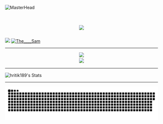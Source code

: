 ![MasterHead](https://developers.giphy.com/branch/master/static/api-512d36c09662682717108a38bbb5c57d.gif)

<h1 align="center">
  <a href="https://git.io/typing-svg">
    <img src="https://readme-typing-svg.herokuapp.com/?lines=Hi+There!+👋;+I'm+Hritik!;+I'm+Full+Stack+Developer;&center=true&size=40">
  </a>
</h1>


[![](https://visitcount.itsvg.in/api?id=hritik189&label=Profile%20Views&color=12&icon=2&pretty=true)](https://visitcount.itsvg.in)
<a href="https://twitter.com/The____Sam" target="_blank">
    <img src="https://img.shields.io/twitter/follow/The____Sam?logo=twitter&style=for-the-badge" alt="The____Sam" />
</a>


--- 

<div align="center">
    <img src="https://skillicons.dev/icons?i=git,github,java,javascript,typescript,react,next,html,css,sass,bootstrap,materialui,docker,c,cpp" /> <br/>
    <img src="https://skillicons.dev/icons?i=tailwind,netlify,linux,vscode,discord,idea,linkedin,nodejs,expressjs,mongodb,postman,vercel,python,svg,vite" />
</div>

---

![hritik189's Stats](https://github-readme-stats.vercel.app/api?username=hritik189&theme=gotham&show_icons=true&hide_border=true&count_private=true)

---

![snake gif](https://github.com/Sam-GitRepo/Sam-GitRepo/blob/output/github-contribution-grid-snake-dark.svg)

